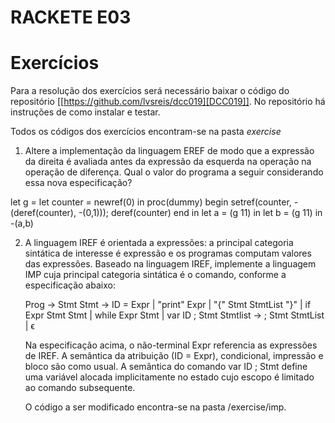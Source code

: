 # RACKETE E03
# Exercícios

Para a resolução dos exercícios será necessário baixar o código do repositório [[https://github.com/lvsreis/dcc019][DCC019]].
No repositório há instruções de como instalar e testar.

Todos os códigos dos exercícios encontram-se na pasta *exercise*

1. Altere a implementação da linguagem EREF de modo que a expressão da direita é avaliada
   antes da expressão da esquerda na operação na operação de diferença.
   Qual o valor do programa a seguir considerando essa nova especificação?

let g = let counter = newref(0)
        in proc(dummy)
            begin
             setref(counter, -(deref(counter), -(0,1)));
             deref(counter)
            end
in let a = (g 11)
   in let b = (g 11)
      in -(a,b)

2. A linguagem IREF é orientada a expressões: a principal categoria sintática de interesse é expressão
   e os programas computam valores das expressões.
   Baseado na linguagem IREF, implemente a linguagem IMP cuja principal categoria sintática é o comando, conforme a especificação abaixo:

   Prog → Stmt
   Stmt → ID = Expr
        | "print" Expr
        | "{" Stmt StmtList "}"
        | if Expr Stmt Stmt
        | while Expr Stmt
        | var ID ; Stmt
   Stmtlist → ; Stmt StmtList
        | ϵ

   Na especificação acima, o não-terminal Expr referencia as expressões de IREF.
   A semântica da atribuição (ID = Expr), condicional, impressão e bloco são como usual.
   A semântica do comando var ID ; Stmt define uma variável alocada implicitamente no estado
   cujo escopo é limitado ao comando subsequente.

   O código a ser modificado encontra-se na pasta /exercise/imp.
